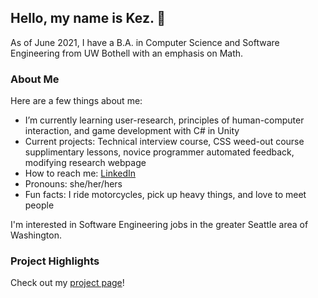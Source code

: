 ## Hello, my name is Kez. 👋
As of June 2021, I have a B.A. in Computer Science and Software Engineering from UW Bothell with an emphasis on Math. 

### About Me
Here are a few things about me:
-  I’m currently learning user-research, principles of human-computer interaction, and game development with C# in Unity
-  Current projects: Technical interview course, CSS weed-out course supplimentary lessons, novice programmer automated feedback, modifying research webpage
-  How to reach me: [LinkedIn](www.linkedin.com/in/keziahmay/)
-  Pronouns: she/her/hers
-  Fun facts: I ride motorcycles, pick up heavy things, and love to meet people

I'm interested in Software Engineering jobs in the greater Seattle area of Washington. 

### Project Highlights
Check out my [project page](https://maykeziah.github.io/projects.html)!
